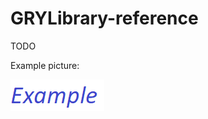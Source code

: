 # GRYLibrary-reference

TODO

Example picture:

![Image not available](images/Example.png "Example picture")
